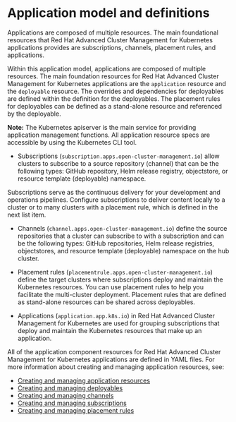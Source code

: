 # Application model and definitions

Applications are composed of multiple resources. The main foundational resources that Red Hat Advanced Cluster Management for Kubernetes applications provides are subscriptions, channels, placement rules, and applications.

Within this application model, applications are composed of multiple resources. The main foundation resources for Red Hat Advanced Cluster Management for Kubernetes applications are the `application` resource and the `deployable` resource. The overrides and dependencies for deployables are defined within the definition for the deployables. The placement rules for deployables can be defined as a stand-alone resource and referenced by the deployable.

**Note:** The Kubernetes apiserver is the main service for providing application management functions. All application resource specs are accessible by using the Kubernetes CLI tool. 

* Subscriptions (`subscription.apps.open-cluster-management.io`) allow clusters to subscribe to a source repository (channel) that can be the following types: GitHub repository, Helm release registry, objectstore, or resource template (deployable) namespace.

Subscriptions serve as the continuous delivery for your development and operations pipelines. Configure subscriptions to deliver content locally to a cluster or to many clusters with a placement rule, which is defined in the next list item.

* Channels (`channel.apps.open-cluster-management.io`) define the source repositories that a cluster can subscribe to with a subscription and can be the following types: GitHub repositories, Helm release registries, objectstores, and resource template (deployable) namespace on the hub cluster.

* Placement rules (`placementrule.apps.open-cluster-management.io`) define the target clusters where subscriptions deploy and maintain the Kubernetes resources. You can use placement rules to help you facilitate the multi-cluster deployment. Placement rules that are defined as stand-alone resources can be shared across deployables.

* Applications (`application.app.k8s.io`) in Red Hat Advanced Cluster Management for Kubernetes are used for grouping subscriptions that deploy and maintain the Kubernetes resources that make up an application.
 
All of the application component resources for Red Hat Advanced Cluster Management for Kubernetes applications are defined in YAML files. For more information about creating and managing application resources, see:
 
* [Creating and managing application resources](managing_apps.md)
* [Creating and managing deployables](managing_deployables.md)
* [Creating and managing channels](managing_channels.md)
* [Creating and managing subscriptions](managing_subscriptions.md)
* [Creating and managing placement rules](managing_placement_rules.md)
